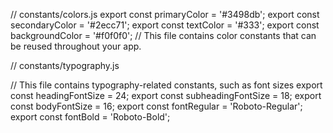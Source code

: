 // constants/colors.js
export const primaryColor = '#3498db';
export const secondaryColor = '#2ecc71';
export const textColor = '#333';
export const backgroundColor = '#f0f0f0';
// This file contains color constants that can be reused throughout your app.


// constants/typography.js

// This file contains typography-related constants, such as font sizes
export const headingFontSize = 24;
export const subheadingFontSize = 18;
export const bodyFontSize = 16;
export const fontRegular = 'Roboto-Regular'; 
export const fontBold = 'Roboto-Bold'; 